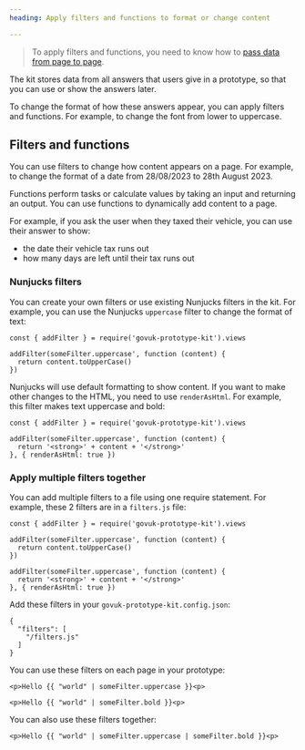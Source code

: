 ```yaml
---
heading: Apply filters and functions to format or change content 

---
```


> To apply filters and functions, you need to know how to [pass data from page to page](./pass-data).

The kit stores data from all answers that users give in a prototype, so that you can use or show the answers later. 

To change the format of how these answers appear, you can apply filters and functions. For example, to change the font from lower to uppercase.

## Filters and functions
You can use filters to change how content appears on a page. For example, to change the format of a date from 28/08/2023 to 28th August 2023.

Functions perform tasks or calculate values by taking an input and returning an output. You can use functions to dynamically add content to a page.

For example, if you ask the user when they taxed their vehicle, you can use their answer to show: 
- the date their vehicle tax runs out 
- how many days are left until their tax runs out

### Nunjucks filters

You can create your own filters or use existing Nunjucks filters in the kit. For example, you can use the Nunjucks `uppercase` filter to change the format of text:

```
const { addFilter } = require('govuk-prototype-kit').views

addFilter(someFilter.uppercase', function (content) {
  return content.toUpperCase()
})
```

Nunjucks will use default formatting to show content. If you want to make other changes to the HTML, you need to use `renderAsHtml`. For example, this filter makes text uppercase and bold:

```
const { addFilter } = require('govuk-prototype-kit').views

addFilter(someFilter.uppercase', function (content) {
  return '<strong>' + content + '</strong>'
}, { renderAsHtml: true })
```

### Apply multiple filters together

You can add multiple filters to a file using one require statement. For example, these 2 filters are in a `filters.js` file:

```
const { addFilter } = require('govuk-prototype-kit').views

addFilter(someFilter.uppercase', function (content) {
  return content.toUpperCase()
})

addFilter(someFilter.uppercase', function (content) {
  return '<strong>' + content + '</strong>'
}, { renderAsHtml: true })
```
Add these filters in your `govuk-prototype-kit.config.json`:

```
{
  "filters": [
    "/filters.js"
  ]
}
```
You can use these filters on each page in your prototype:

```
<p>Hello {{ "world" | someFilter.uppercase }}<p>

<p>Hello {{ "world" | someFilter.bold }}<p>
```

You can also use these filters together:
```
<p>Hello {{ "world" | someFilter.uppercase | someFilter.bold }}<p>
```